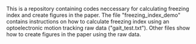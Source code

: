 This is a repository containing codes neccessary for calculating freezing index and create figures in the paper.
The file "freezing_index_demo" contains instructions on how to calculate freezing index using an optoelectronic motion tracking raw data ("gait_test.txt").
Other files show how to create figures in the paper using the raw data.

